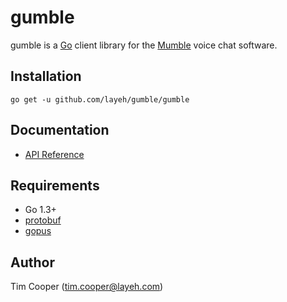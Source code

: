 # gumble

gumble is a [Go](https://golang.org/) client library for the
[Mumble](http://mumble.info) voice chat software.

## Installation

    go get -u github.com/layeh/gumble/gumble

## Documentation

- [API Reference](https://godoc.org/github.com/layeh/gumble/gumble)

## Requirements

- Go 1.3+
- [protobuf](https://github.com/golang/protobuf)
- [gopus](https://github.com/layeh/gopus)

## Author

Tim Cooper (<tim.cooper@layeh.com>)
